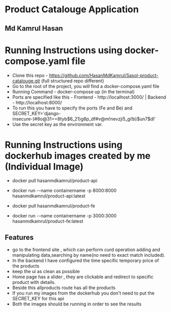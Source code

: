 # Product Catalouge  Application
## Md Kamrul Hasan





# Running Instructions using docker-compose.yaml file

- Clone this repo - https://github.com/HasanMdKamrul/Sasol-product-catalouge.git  (full structured repo different)
- Go to the root of the project, you will find a docker-compose.yaml file 
- Running Command - docker-compose up (in the terminal)
- Ports are specified like this - Frontend - http://localhost:3000/   | Backend - http://localhost:8000/
- To run this you have to specify the ports (Fe and Be) and SECRET_KEY='django-insecure-)#8o@31==8tyb$6_21)g8p_df#v@m!nevzji5_gi!b)$un7$dl' 
- Use the secret key as the environment var.

# Running Instructions using dockerhub images created by me (Individual Image)

- docker pull hasanmdkamrul/product-api
- docker run --name containername -p 8000:8000 hasanmdkamrul/product-api:latest

- docker pull hasanmdkamrul/product-fe
- docker run --name containername -p 3000:3000 hasanmdkamrul/product-fe:latest 
## Features

- go to the frontend site , which can perform curd operation adding and manipulating data,searching by name(no need to exact match included).
- In the backend I have configured the time specific temporary price of the products
- keep the ui as clean as possible
- Home page has a slider , they are clickable and redirect to specific product with details.
- Beside this allproducts route has all the products
- If you run my images from the dockerhub you don't need to put the SECRET_KEY for this api
- Both the images should be running in order to see the results 



